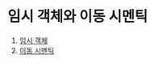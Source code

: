 # 임시 객체와 이동 시멘틱

  1. [임시 객체](https://github.com/Nighthom/Files/tree/main/Study/C++/%EC%9E%84%EC%8B%9C%20%EA%B0%9D%EC%B2%B4%EC%99%80%20%EC%9D%B4%EB%8F%99%20%EC%8B%9C%EB%A9%98%ED%8B%B1/%EC%9E%84%EC%8B%9C%20%EA%B0%9D%EC%B2%B4)
  2. [이동 시멘틱](https://github.com/Nighthom/Files/tree/main/Study/C++/%EC%9E%84%EC%8B%9C%20%EA%B0%9D%EC%B2%B4%EC%99%80%20%EC%9D%B4%EB%8F%99%20%EC%8B%9C%EB%A9%98%ED%8B%B1/%EC%9D%B4%EB%8F%99%20%EC%8B%9C%EB%A9%98%ED%8B%B1)
